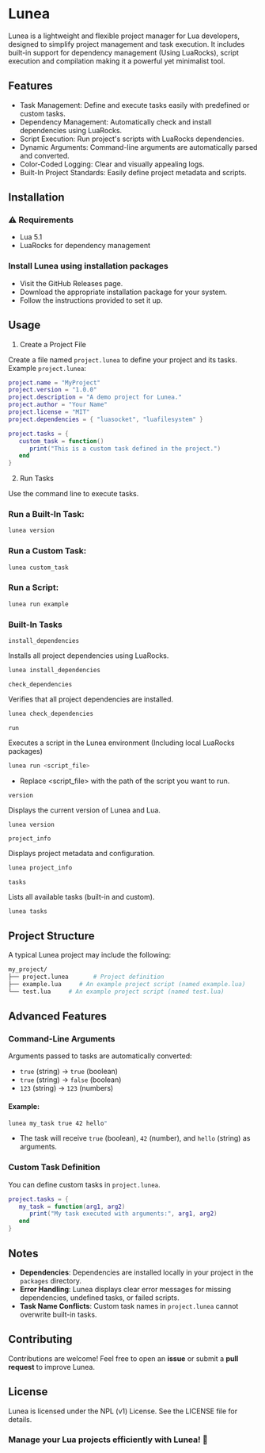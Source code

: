 # Lunea

Lunea is a lightweight and flexible project manager for Lua developers, designed to simplify project management and task execution. It includes built-in support for dependency management (Using LuaRocks), script execution and compilation making it a powerful yet minimalist tool.

## Features
- Task Management: Define and execute tasks easily with predefined or custom tasks.
- Dependency Management: Automatically check and install dependencies using LuaRocks. 
- Script Execution: Run project's scripts with LuaRocks dependencies.
- Dynamic Arguments: Command-line arguments are automatically parsed and converted. 
- Color-Coded Logging: Clear and visually appealing logs. 
- Built-In Project Standards: Easily define project metadata and scripts.

## Installation

### ⚠️ Requirements
- Lua 5.1
- LuaRocks for dependency management

### Install Lunea using installation packages
- Visit the GitHub Releases page.
- Download the appropriate installation package for your system.
- Follow the instructions provided to set it up.
 
## Usage
1. Create a Project File

Create a file named `project.lunea` to define your project and its tasks.
Example `project.lunea`:

```lua
project.name = "MyProject"
project.version = "1.0.0"
project.description = "A demo project for Lunea."
project.author = "Your Name"
project.license = "MIT"
project.dependencies = { "luasocket", "luafilesystem" }

project.tasks = {
   custom_task = function()
      print("This is a custom task defined in the project.")
   end
}
```

2. Run Tasks

Use the command line to execute tasks.
### Run a Built-In Task:
```bash
lunea version
```

### Run a Custom Task:
```bash
lunea custom_task
```

### Run a Script:
```bash
lunea run example
```

### Built-In Tasks
`install_dependencies`

Installs all project dependencies using LuaRocks.
```bash
lunea install_dependencies
```

`check_dependencies`

Verifies that all project dependencies are installed.

```bash
lunea check_dependencies
```

`run`

Executes a script in the Lunea environment (Including local LuaRocks packages)

```bash
lunea run <script_file>
```
- Replace <script_file> with the path of the script you want to run.

`version`

Displays the current version of Lunea and Lua.

```bash
lunea version
```

`project_info`

Displays project metadata and configuration.

```bash
lunea project_info
```

`tasks`

Lists all available tasks (built-in and custom).

```
lunea tasks
```

## Project Structure

A typical Lunea project may include the following:

```bash
my_project/
├── project.lunea       # Project definition
├── example.lua     # An example project script (named example.lua)
└── test.lua     # An example project script (named test.lua)
```

## Advanced Features
### Command-Line Arguments

Arguments passed to tasks are automatically converted:

- `true` (string) → `true` (boolean)
- `true` (string) → `false` (boolean)
- `123` (string) → `123` (numbers)

#### Example:

```bash
lunea my_task true 42 hello"
```
- The task will receive `true` (boolean), `42` (number), and `hello` (string) as arguments.

### Custom Task Definition

You can define custom tasks in `project.lunea`.
```lua
project.tasks = {
   my_task = function(arg1, arg2)
      print("My task executed with arguments:", arg1, arg2)
   end
}
```

## Notes

- **Dependencies**: Dependencies are installed locally in your project in the `packages` directory.
- **Error Handling**: Lunea displays clear error messages for missing dependencies, undefined tasks, or failed scripts.
- **Task Name Conflicts**: Custom task names in `project.lunea` cannot overwrite built-in tasks.

## Contributing

Contributions are welcome! Feel free to open an **issue** or submit a **pull request** to improve Lunea.

## License

Lunea is licensed under the NPL (v1) License. See the LICENSE file for details.

### Manage your Lua projects efficiently with **Lunea**! 🎉